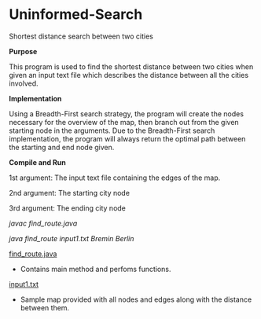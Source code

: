 # Uninformed-Search
Shortest distance search between two cities

**Purpose**

This program is used to find the shortest distance between two cities when given an input text file which describes the distance between all the cities involved.

**Implementation**

Using a Breadth-First search strategy, the program will create the nodes necessary for the overview of the map, then branch out from the given starting node in the arguments. Due to the Breadth-First search implementation, the program will always return the optimal path between the starting and end node given.

**Compile and Run**

1st argument: The input text file containing the edges of the map.

2nd argument: The starting city node

3rd argument: The ending city node

  *javac find_route.java*
  
  *java find_route input1.txt Bremin Berlin*
  
[find_route.java](https://github.com/Jcisneros92/Uninformed-Search/blob/master/find_route.java)
- Contains main method and perfoms functions.

[input1.txt](https://github.com/Jcisneros92/Uninformed-Search/blob/master/input1.txt)
- Sample map provided with all nodes and edges along with the distance between them.
